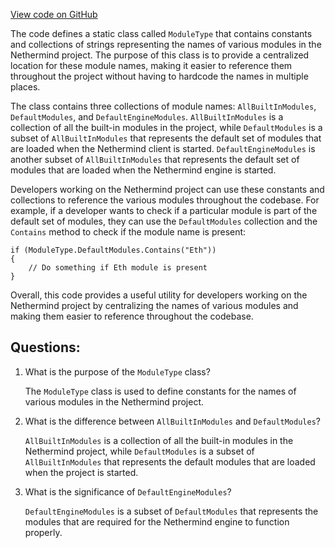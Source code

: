 [View code on GitHub](https://github.com/NethermindEth/nethermind/src/Nethermind/Nethermind.JsonRpc/Modules/ModuleType.cs)

The code defines a static class called `ModuleType` that contains constants and collections of strings representing the names of various modules in the Nethermind project. The purpose of this class is to provide a centralized location for these module names, making it easier to reference them throughout the project without having to hardcode the names in multiple places.

The class contains three collections of module names: `AllBuiltInModules`, `DefaultModules`, and `DefaultEngineModules`. `AllBuiltInModules` is a collection of all the built-in modules in the project, while `DefaultModules` is a subset of `AllBuiltInModules` that represents the default set of modules that are loaded when the Nethermind client is started. `DefaultEngineModules` is another subset of `AllBuiltInModules` that represents the default set of modules that are loaded when the Nethermind engine is started.

Developers working on the Nethermind project can use these constants and collections to reference the various modules throughout the codebase. For example, if a developer wants to check if a particular module is part of the default set of modules, they can use the `DefaultModules` collection and the `Contains` method to check if the module name is present:

```
if (ModuleType.DefaultModules.Contains("Eth"))
{
    // Do something if Eth module is present
}
```

Overall, this code provides a useful utility for developers working on the Nethermind project by centralizing the names of various modules and making them easier to reference throughout the codebase.
## Questions: 
 1. What is the purpose of the `ModuleType` class?
    
    The `ModuleType` class is used to define constants for the names of various modules in the Nethermind project.

2. What is the difference between `AllBuiltInModules` and `DefaultModules`?
    
    `AllBuiltInModules` is a collection of all the built-in modules in the Nethermind project, while `DefaultModules` is a subset of `AllBuiltInModules` that represents the default modules that are loaded when the project is started.

3. What is the significance of `DefaultEngineModules`?
    
    `DefaultEngineModules` is a subset of `DefaultModules` that represents the modules that are required for the Nethermind engine to function properly.